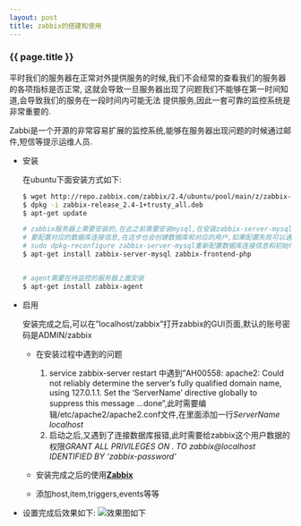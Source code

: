 ```yaml
---
layout: post
title: zabbix的搭建和使用
---
```


### {{ page.title }}


  平时我们的服务器在正常对外提供服务的时候,我们不会经常的查看我们的服务器的各项指标是否正常,
这就会导致一旦服务器出现了问题我们不能够在第一时间知道,会导致我们的服务在一段时间内可能无法
提供服务,因此一套可靠的监控系统是非常重要的.

  Zabbi是一个开源的非常容易扩展的监控系统,能够在服务器出现问题的时候通过邮件,短信等提示运维人员. 

+ 安装

  在ubuntu下面安装方式如下:

  ~~~ bash
  $ wget http://repo.zabbix.com/zabbix/2.4/ubuntu/pool/main/z/zabbix-release/zabbix-release_2.4-1+trusty_all.deb
  $ dpkg -i zabbix-release_2.4-1+trusty_all.deb
  $ apt-get update

  # zabbix服务器上需要安装的,在此之前需要安装mysql,在安装zabbix-server-mysql的过程中需
  # 要配置对应的数据库连接信息,在这步也会创建数据库和对应的用户,如果配置失败可以通过
  # sudo dpkg-reconfigure zabbix-server-mysql重新配置数据库连接信息和初始化数据
  $ apt-get install zabbix-server-mysql zabbix-frontend-php


  # agent需要在待监控的服务器上面安装
  $ apt-get install zabbix-agent
  ~~~

+ 启用

  安装完成之后,可以在”localhost/zabbix”打开zabbix的GUI页面,默认的账号密码是ADMIN/zabbix

  - 在安装过程中遇到的问题
    1. service zabbix-server restart 中遇到”AH00558: apache2: Could not reliably determine the server’s fully qualified domain name, using 127.0.1.1. Set the ‘ServerName’ directive globally to suppress this message
       ...done”,此时需要编辑/etc/apache2/apache2.conf文件,在里面添加一行*ServerName localhost*
    2. 启动之后,又遇到了连接数据库报错,此时需要给zabbix这个用户数据的权限*GRANT ALL PRIVILEGES ON *.* TO zabbix@localhost IDENTIFIED BY ‘zabbix-password’*
  
  - 安装完成之后的使用[**Zabbix**](https://www.zabbix.com/documentation/2.4/manual/config)

  - 添加host,item,triggers,events等等

+ 设置完成后效果如下:
![效果图如下](http://7xikwp.com1.z0.glb.clouddn.com/seemszabbix.png)

